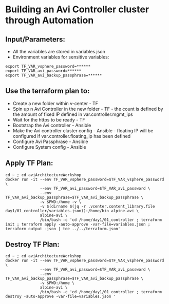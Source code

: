 # Building an Avi Controller cluster through Automation

## Input/Parameters:
- All the variables are stored in variables.json
- Environment variables for sensitive variables:
```
export TF_VAR_vsphere_password=******
export TF_VAR_avi_password=******
export TF_VAR_avi_backup_passphrase=******
```

## Use the terraform plan to:
- Create a new folder within v-center - TF
- Spin up n Avi Controller in the new folder - TF - the count is defined by the amount of fixed IP defined in var.controller.mgmt_ips
- Wait for the https to be ready - TF
- Bootstrap the Avi controller - Ansible
- Make the Avi controller cluster config - Ansible - floating IP will be configured if var.controller.floating_ip has been defined
- Configure Avi Passphrase - Ansible
- Configure System config - Ansible

## Apply TF Plan:
```
cd ~ ; cd aviArchitectureWorkshop
docker run -it --env TF_VAR_vsphere_password=$TF_VAR_vsphere_password \
               --env TF_VAR_avi_password=$TF_VAR_avi_password \
               --env TF_VAR_avi_backup_passphrase=$TF_VAR_avi_backup_passphrase \
               -v $PWD:/home -v \
               -v $(dirname $(jq -r .vcenter.content_library.file day1/01_controller/variables.json)):/home/bin alpine-avi \
               alpine-avi \
               /bin/bash -c 'cd /home/day1/01_controller ; terraform init ; terraform apply -auto-approve -var-file=variables.json ; terraform output -json | tee ../../terraform.json'
```

## Destroy TF Plan:
```
cd ~ ; cd aviArchitectureWorkshop
docker run -it --env TF_VAR_vsphere_password=$TF_VAR_vsphere_password \
               --env TF_VAR_avi_password=$TF_VAR_avi_password \
               --env TF_VAR_avi_backup_passphrase=$TF_VAR_avi_backup_passphrase \
               -v $PWD:/home \
               alpine-avi \
               /bin/bash -c 'cd /home/day1/01_controller ; terraform destroy -auto-approve -var-file=variables.json '
```